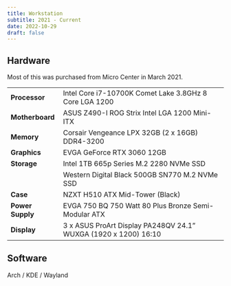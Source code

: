 ```yaml
---
title: Workstation
subtitle: 2021 - Current
date: 2022-10-29
draft: false
---
```


## Hardware

Most of this was purchased from Micro Center in March 2021.

|                  |                                                                 |
|------------------|-----------------------------------------------------------------|
| **Processor**    | Intel Core i7-10700K Comet Lake 3.8GHz 8 Core LGA 1200          |
| **Motherboard**  | ASUS Z490-I ROG Strix Intel LGA 1200 Mini-ITX                   |
| **Memory**       | Corsair Vengeance LPX 32GB (2 x 16GB) DDR4-3200                 |
| **Graphics**     | EVGA GeForce RTX 3060 12GB                                      |
| **Storage**      | Intel 1TB 665p Series M.2 2280 NVMe SSD                         |
|                  | Western Digital Black 500GB SN770 M.2 NVMe SSD                  |
| **Case**         | NZXT H510 ATX Mid-Tower (Black)                                 |
| **Power Supply** | EVGA 750 BQ 750 Watt 80 Plus Bronze Semi-Modular ATX            |
| **Display**      | 3 x ASUS ProArt Display PA248QV 24.1” WUXGA (1920 x 1200) 16:10 |

## Software

Arch / KDE / Wayland
